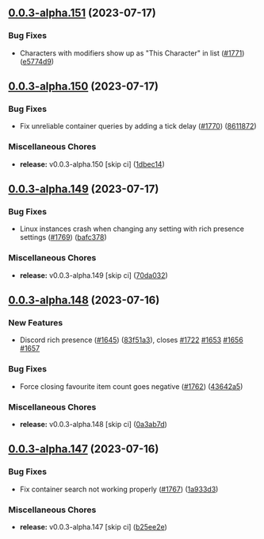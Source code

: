 ## [0.0.3-alpha.151](https://github.com/Wynntils/Artemis/compare/v0.0.3-alpha.150...v0.0.3-alpha.151) (2023-07-17)


### Bug Fixes

* Characters with modifiers show up as "This Character" in list ([#1771](https://github.com/Wynntils/Artemis/issues/1771)) ([e5774d9](https://github.com/Wynntils/Artemis/commit/e5774d9685307e8ff5a136eef4a7e59ad4a345ca))

## [0.0.3-alpha.150](https://github.com/Wynntils/Artemis/compare/v0.0.3-alpha.149...v0.0.3-alpha.150) (2023-07-17)


### Bug Fixes

* Fix unreliable container queries by adding a tick delay ([#1770](https://github.com/Wynntils/Artemis/issues/1770)) ([8611872](https://github.com/Wynntils/Artemis/commit/86118728c7ac70effad44349005cfa7b99ec14db))


### Miscellaneous Chores

* **release:** v0.0.3-alpha.150 [skip ci] ([1dbec14](https://github.com/Wynntils/Artemis/commit/1dbec149a6aafa5ff94b6eede00dc326b10d3298))

## [0.0.3-alpha.149](https://github.com/Wynntils/Artemis/compare/v0.0.3-alpha.148...v0.0.3-alpha.149) (2023-07-17)


### Bug Fixes

* Linux instances crash when changing any setting with rich presence settings ([#1769](https://github.com/Wynntils/Artemis/issues/1769)) ([bafc378](https://github.com/Wynntils/Artemis/commit/bafc378b333ef0aa4bf9528841f50deb5fa31f62))


### Miscellaneous Chores

* **release:** v0.0.3-alpha.149 [skip ci] ([70da032](https://github.com/Wynntils/Artemis/commit/70da03261f1605c10c3f78e95f0a1966622c04a7))

## [0.0.3-alpha.148](https://github.com/Wynntils/Artemis/compare/v0.0.3-alpha.147...v0.0.3-alpha.148) (2023-07-16)


### New Features

* Discord rich presence ([#1645](https://github.com/Wynntils/Artemis/issues/1645)) ([83f51a3](https://github.com/Wynntils/Artemis/commit/83f51a39644d0fc392f8d8bd02a3789401dd55df)), closes [#1722](https://github.com/Wynntils/Artemis/issues/1722) [#1653](https://github.com/Wynntils/Artemis/issues/1653) [#1656](https://github.com/Wynntils/Artemis/issues/1656) [#1657](https://github.com/Wynntils/Artemis/issues/1657)


### Bug Fixes

* Force closing favourite item count goes negative ([#1762](https://github.com/Wynntils/Artemis/issues/1762)) ([43642a5](https://github.com/Wynntils/Artemis/commit/43642a580d19f12dcf2d8299e134e901d20c095e))


### Miscellaneous Chores

* **release:** v0.0.3-alpha.148 [skip ci] ([0a3ab7d](https://github.com/Wynntils/Artemis/commit/0a3ab7dd36819d2ed5b9c5b8c4ead87dd1f855bb))

## [0.0.3-alpha.147](https://github.com/Wynntils/Artemis/compare/v0.0.3-alpha.146...v0.0.3-alpha.147) (2023-07-16)


### Bug Fixes

* Fix container search not working properly ([#1767](https://github.com/Wynntils/Artemis/issues/1767)) ([1a933d3](https://github.com/Wynntils/Artemis/commit/1a933d30342d162b243671981267335bfe7f7586))


### Miscellaneous Chores

* **release:** v0.0.3-alpha.147 [skip ci] ([b25ee2e](https://github.com/Wynntils/Artemis/commit/b25ee2e9cf46dde30c27bd78978ab6bfdbeeb8d7))

